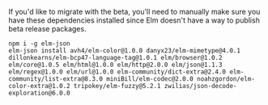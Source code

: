 If you'd like to migrate with the beta, you'll need to manually make sure you have these dependencies installed since Elm doesn't have a way to publish beta release packages.

```shell
npm i -g elm-json
elm-json install avh4/elm-color@1.0.0 danyx23/elm-mimetype@4.0.1 dillonkearns/elm-bcp47-language-tag@1.0.1 elm/browser@1.0.2 elm/core@1.0.5 elm/html@1.0.0 elm/http@2.0.0 elm/json@1.1.3 elm/regex@1.0.0 elm/url@1.0.0 elm-community/dict-extra@2.4.0 elm-community/list-extra@8.3.0 miniBill/elm-codec@2.0.0 noahzgordon/elm-color-extra@1.0.2 tripokey/elm-fuzzy@5.2.1 zwilias/json-decode-exploration@6.0.0
```
